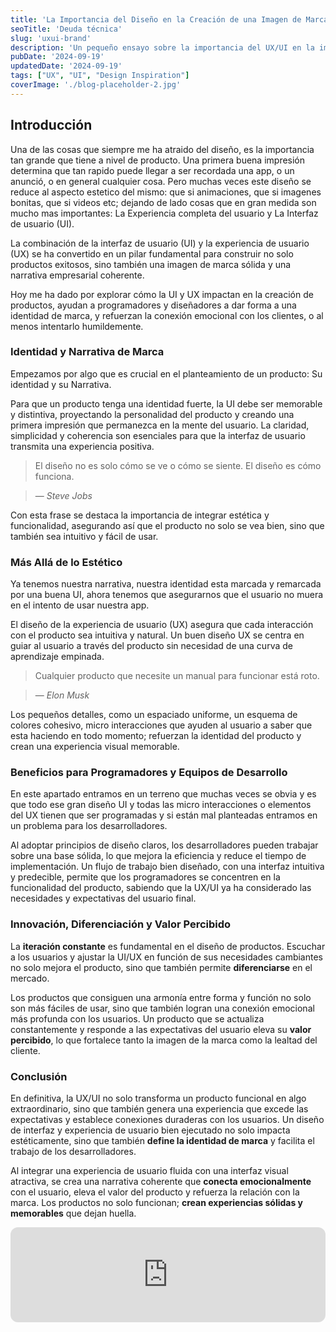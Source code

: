 ```yaml
---
title: 'La Importancia del Diseño en la Creación de una Imagen de Marca y Narrativa Empresarial'
seoTitle: 'Deuda técnica'
slug: 'uxui-brand'
description: 'Un pequeño ensayo sobre la importancia del UX/UI en la imagen de Marca'
pubDate: '2024-09-19'
updatedDate: '2024-09-19'
tags: ["UX", "UI", "Design Inspiration"]
coverImage: './blog-placeholder-2.jpg'
---
```


## Introducción
Una de las cosas que siempre me ha atraido del diseño, es la importancia tan grande que tiene a nivel de producto. Una primera buena impresión determina que tan rapido puede llegar a ser recordada una app, o un anunció, o en general cualquier cosa. Pero muchas veces este diseño se reduce al aspecto estetico del mismo: que si animaciones, que si imagenes bonitas, que si videos etc; dejando de lado cosas que en gran medida son mucho mas importantes: La Experiencia completa del usuario y La Interfaz de usuario (UI). 

La combinación de la interfaz de usuario (UI) y la experiencia de usuario (UX) se ha convertido en un pilar fundamental para construir no solo productos exitosos, sino también una imagen de marca sólida y una narrativa empresarial coherente. 

Hoy me ha dado por explorar cómo la UI y UX impactan en la creación de productos, ayudan a programadores y diseñadores a dar forma a una identidad de marca, y refuerzan la conexión emocional con los clientes, o al menos intentarlo humildemente.

### Identidad y Narrativa de Marca

Empezamos por algo que es crucial en el planteamiento de un producto: Su identidad y su Narrativa. 

Para que un producto tenga una identidad fuerte, la UI debe ser memorable y distintiva, proyectando la personalidad del producto y creando una primera impresión que permanezca en la mente del usuario. La claridad, simplicidad y coherencia son esenciales para que la interfaz de usuario transmita una experiencia positiva. 

> El diseño no es solo cómo se ve o cómo se siente. El diseño es cómo funciona. <br>

> — <cite>Steve Jobs</cite>

Con esta frase se destaca la importancia de integrar estética y funcionalidad, asegurando así que el producto no solo se vea bien, sino que también sea intuitivo y fácil de usar.

### Más Allá de lo Estético
Ya tenemos nuestra narrativa, nuestra identidad esta marcada y remarcada por una buena UI, ahora tenemos que asegurarnos que el usuario no muera en el intento de usar nuestra app.

El diseño de la experiencia de usuario (UX) asegura que cada interacción con el producto sea intuitiva y natural. Un buen diseño UX se centra en guiar al usuario a través del producto sin necesidad de una curva de aprendizaje empinada. 

> Cualquier producto que necesite un manual para funcionar está roto. <br>

> — <cite>Elon Musk</cite>

Los pequeños detalles, como un espaciado uniforme, un esquema de colores cohesivo, micro interacciones que ayuden al usuario a saber que esta haciendo en todo momento; refuerzan la identidad del producto y crean una experiencia visual memorable.

### Beneficios para Programadores y Equipos de Desarrollo

En este apartado entramos en un terreno que muchas veces se obvia y es que todo ese gran diseño UI y todas las micro interacciones o elementos del UX tienen que ser programadas y si están mal planteadas entramos en un problema para los desarrolladores.

Al adoptar principios de diseño claros, los desarrolladores pueden trabajar sobre una base sólida, lo que mejora la eficiencia y reduce el tiempo de implementación. Un flujo de trabajo bien diseñado, con una interfaz intuitiva y predecible, permite que los programadores se concentren en la funcionalidad del producto, sabiendo que la UX/UI ya ha considerado las necesidades y expectativas del usuario final.

### Innovación, Diferenciación y Valor Percibido

La **iteración constante** es fundamental en el diseño de productos. Escuchar a los usuarios y ajustar la UI/UX en función de sus necesidades cambiantes no solo mejora el producto, sino que también permite **diferenciarse** en el mercado.

Los productos que consiguen una armonía entre forma y función no solo son más fáciles de usar, sino que también logran una conexión emocional más profunda con los usuarios. Un producto que se actualiza constantemente y responde a las expectativas del usuario eleva su **valor percibido**, lo que fortalece tanto la imagen de la marca como la lealtad del cliente.

### Conclusión

En definitiva, la UX/UI no solo transforma un producto funcional en algo extraordinario, sino que también genera una experiencia que excede las expectativas y establece conexiones duraderas con los usuarios. Un diseño de interfaz y experiencia de usuario bien ejecutado no solo impacta estéticamente, sino que también **define la identidad de marca** y facilita el trabajo de los desarrolladores.

Al integrar una experiencia de usuario fluida con una interfaz visual atractiva, se crea una narrativa coherente que **conecta emocionalmente** con el usuario, eleva el valor del producto y refuerza la relación con la marca. Los productos no solo funcionan; **crean experiencias sólidas y memorables** que dejan huella.

<iframe style="border-radius:12px" src="https://open.spotify.com/embed/track/20I8RduZC2PWMWTDCZuuAN?utm_source=generator" width="100%" height="152" frameBorder="0" allowfullscreen="" allow="autoplay; clipboard-write; encrypted-media; fullscreen; picture-in-picture" loading="lazy"></iframe>

